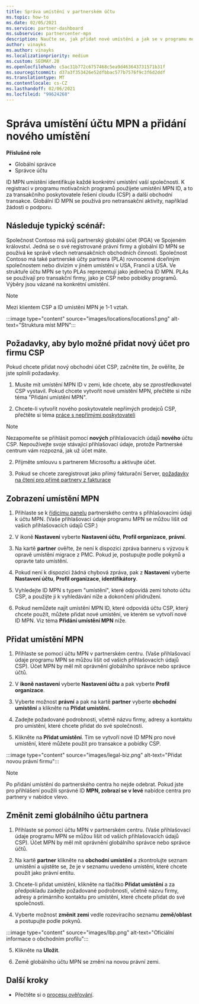 ```yaml
---
title: Správa umístění v partnerském účtu
ms.topic: how-to
ms.date: 02/05/2021
ms.service: partner-dashboard
ms.subservice: partnercenter-mpn
description: Naučte se, jak přidat nové umístění a jak se v programu motivačních programů, v obchodních předplatných, předplatných a dalších transakcích používá umístění MPN ID.
author: vinayks
ms.author: vinayks
ms.localizationpriority: medium
ms.custom: SEOMAY.20
ms.openlocfilehash: c5ac31b772c6757468c5ea9d463643731571b31f
ms.sourcegitcommit: d37a3f353426e52dfbbac577b7576f9c3f6d2ddf
ms.translationtype: MT
ms.contentlocale: cs-CZ
ms.lasthandoff: 02/06/2021
ms.locfileid: "99624268"
---
```

# <a name="manage-your-mpn-account-locations-and-add-a-new-location"></a>Správa umístění účtu MPN a přidání nového umístění


**Příslušné role**

- Globální správce
- Správce účtu

ID MPN umístění identifikuje každé konkrétní umístění vaší společnosti. K registraci v programu motivačních programů použijete umístění MPN ID, a to za transakčního poskytovatele řešení cloudu (CSP) a další obchodní transakce. Globální ID MPN se používá pro netransakční aktivity, například žádosti o podporu.

## <a name="the-following-is-a-typical-scenario"></a>Následuje typický scénář:

Společnost Contoso má svůj partnerský globální účet (PGA) ve Spojeném království. Jedná se o své registrované právní firmy a globální ID MPN se používá ke správě všech netransakčních obchodních činností. Společnost Contoso má také partnerské účty partnera (PLA) rovnocenné dceřiným společnostem nebo divizím v jiném umístění v USA, Francii a USA. Ve struktuře účtu MPN se tyto PLAs reprezentují jako jedinečná ID MPN. PLAs se používají pro transakční firmy, jako je CSP nebo pobídky programů. Výběry jsou vázané na konkrétní umístění. 

>[!NOTE]
>Mezi klientem CSP a ID umístění MPN je 1-1 vztah.

:::image type="content" source="images/locations/locations1.png" alt-text="Struktura míst MPN":::

## <a name="prerequisites-in-order-to-add-a-new-account-for-a-csp-business"></a>Požadavky, aby bylo možné přidat nový účet pro firmu CSP

Pokud chcete přidat nový obchodní účet CSP, začněte tím, že ověříte, že jste splnili požadavky.

1. Musíte mít umístění MPN ID v zemi, kde chcete, aby se zprostředkovatel CSP vystavil. Pokud chcete vytvořit nové umístění MPN, přečtěte si níže téma "Přidání umístění MPN".
  
1. Chcete-li vytvořit nového poskytovatele nepřímých prodejců CSP, přečtěte si téma [práce s nepřímými poskytovateli](indirect-reseller-tasks-in-partner-center.md#get-started) 

>[!NOTE] 
 >Nezapomeňte se přihlásit pomocí **nových** přihlašovacích údajů **nového** účtu CSP. Nepoužívejte svoje stávající přihlašovací údaje, protože Partnerské centrum vám rozpozná, jak už účet máte.

2. Přijměte smlouvu s partnerem Microsoftu a aktivujte účet.

1. Pokud se chcete zaregistrovat jako přímý fakturační Server, [požadavky na čtení pro přímé partnery z fakturace](direct-partner-new-requirements.md)

## <a name="view-your-mpn-locations"></a>Zobrazení umístění MPN

1. Přihlaste se k [řídicímu panelu](https://partner.microsoft.com/dashboard/home) partnerského centra s přihlašovacími údaji k účtu MPN. (Vaše přihlašovací údaje programu MPN se můžou lišit od vašich přihlašovacích údajů CSP.) 
 
1. V ikoně **Nastavení** vyberte **Nastavení účtu**, **Profil organizace**, **právní**. 

1. Na kartě **partner** ověřte, že není k dispozici zpráva banneru s výzvou k opravě umístění migrace z PMC. Pokud je, postupujte podle pokynů a opravte tato umístění. 

3. Pokud není k dispozici žádná chybová zpráva, pak z  **Nastavení** vyberte  **Nastavení účtu**, **Profil organizace**, **identifikátory**.

4. Vyhledejte ID MPN s typem "umístění", které odpovídá zemi tohoto účtu CSP, a použijte ji k vyhledávání níže a dokončení přidružení.

5. Pokud nemůžete najít umístění MPN ID, které odpovídá účtu CSP, který chcete použít, můžete přidat nové umístění, ve kterém se vytvoří nové ID MPN. Viz téma **Přidání umístění MPN** níže.

## <a name="add-an-mpn-location"></a>Přidat umístění MPN

1. Přihlaste se pomocí účtu MPN v partnerském centru. (Vaše přihlašovací údaje programu MPN se můžou lišit od vašich přihlašovacích údajů CSP). Účet MPN by měl mít oprávnění globálního správce nebo správce účtů. 

1. V **ikoně nastavení** vyberte **Nastavení účtu** a pak vyberte **Profil organizace**.

2. Vyberte možnost **právní** a pak na kartě **partner** vyberte **obchodní umístění** a klikněte na **Přidat umístění.**

3. Zadejte požadované podrobnosti, včetně názvu firmy, adresy a kontaktu pro umístění, které chcete přidat do své společnosti.
 
1. Klikněte na **Přidat umístění**. Tím se vytvoří nové ID MPN pro nové umístění, které můžete použít pro transakce a pobídky CSP.

:::image type="content" source="images/legal-biz.png" alt-text="Přidat novou právní firmu":::

> [!NOTE]
> Po přidání umístění do partnerského centra ho nejde odebrat. Pokud jste pro přihlášení použili správné ID **MPN, zobrazí se v levé** nabídce centra pro partnery v nabídce vlevo.

## <a name="change-country-of-partner-global-account"></a>Změnit zemi globálního účtu partnera 

1. Přihlaste se pomocí účtu MPN v partnerském centru. (Vaše přihlašovací údaje programu MPN se můžou lišit od vašich přihlašovacích údajů CSP). Účet MPN by měl mít oprávnění globálního správce nebo správce účtů. 

2. Na kartě **partner** klikněte na **obchodní umístění** a zkontrolujte seznam umístění a ujistěte se, že je v seznamu uvedeno umístění, které chcete použít jako právní entitu. 
 
1. Chcete-li přidat umístění, klikněte na tlačítko **Přidat umístění** a za předpokladu zadejte požadované podrobnosti, včetně názvu firmy, adresy a primárního kontaktu pro umístění, které chcete přidat do své společnosti. 
 
1. Vyberte možnost **změnit zemi** vedle rozevíracího seznamu **země/oblast** a postupujte podle pokynů. 

:::image type="content" source="images/lbp.png" alt-text="Oficiální informace o obchodním profilu":::

5. Klikněte na **Uložit**.

6. Země globálního účtu MPN se změní na novou právní zemi.
  
## <a name="next-steps"></a>Další kroky

- Přečtěte si o [procesu ověřování](verification-responses.md).
